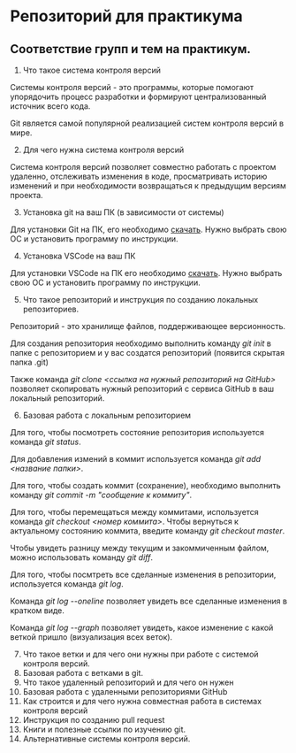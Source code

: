 # Репозиторий для практикума
## Соответствие групп и тем на практикум.

1. Что такое система контроля версий

Системы контроля версий - это программы, которые помогают упорядочить процесс разработки и формируют централизованный источник всего кода.

Git является самой популярной реализацией систем контроля версий в мире.

2. Для чего нужна система контроля версий

Система контроля версий позволяет совместно работать с проектом удаленно, отслеживать изменения в коде, просматривать историю изменений и при необходимости возвращаться к предыдущим версиям проекта.

3. Установка git на ваш ПК (в зависимости от системы)

Для установки Git на ПК, его необходимо [скачать](https://git-scm.com/downloads). Нужно выбрать свою ОС и установить программу по инструкции.

4. Установка VSCode на ваш ПК

Для установки VSCode на ПК его необходимо [скачать](https://code.visualstudio.com/). Нужно выбрать свою ОС и установить программу по инструкции.

5. Что такое репозиторий и инструкция по созданию локальных репозиториев.

Репозиторий - это хранилище файлов, поддерживающее версионность.

Для создания репозитория необходимо выполнить команду *git init*  в папке с репозиторием и у вас создатся репозиторий (появится скрытая папка .git)

Также команда *git clone <ссылка на нужный репозиторий на GitHub>* позволяет скопировать нужный репозиторий с сервиса GitHub в ваш локальный репозиторий.

6. Базовая работа с локальным репозиторием

Для того, чтобы посмотреть состояние репозитория используется команда *git status*.

Для добавления измений в коммит используется команда *git add <название папки>*.

Для того, чтобы создать коммит (сохранение), необходимо выполнить команду *git commit -m "сообщение к коммиту"*.

Для того, чтобы перемещаться между коммитами, используется команда *git checkout <номер коммита>*.
Чтобы вернуться к актуальному состоянию коммита, введите команду *git checkout master*.

Чтобы увидеть разницу между текущим и закоммиченным файлом, можно использовать команду *git diff*.

Для того, чтобы посмтреть все сделанные изменения в репозитории, используется команда *git log*.

Команда *git log --oneline* позволяет увидеть все сделанные изменения в кратком виде.

Команда *git log --graph* позволяет увидеть, какое изменение с какой веткой пришло (визуализация всех веток).

7. Что такое ветки и для чего они нужны при работе с системой контроля версий.
8. Базовая работа с ветками в git.
9. Что такое удаленный репозиторий и для чего он нужен
10. Базовая работа с удаленными репозиториями GitHub
11. Как строится и для чего нужна совместная работа в системах контроля версий
12. Инструкция по созданию pull request
13. Книги и полезные ссылки по изучению git.
14. Альтернативные системы контроля версий.
